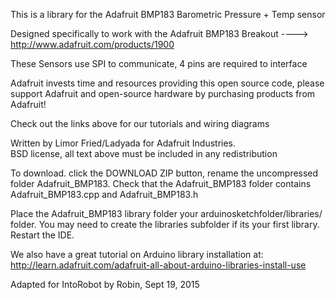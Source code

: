 This is a library for the Adafruit BMP183 Barometric Pressure + Temp sensor

Designed specifically to work with the Adafruit BMP183 Breakout 
  ----> http://www.adafruit.com/products/1900

These Sensors use SPI to communicate, 4 pins are required to interface

Adafruit invests time and resources providing this open source code, 
please support Adafruit and open-source hardware by purchasing 
products from Adafruit!

Check out the links above for our tutorials and wiring diagrams 

Written by Limor Fried/Ladyada for Adafruit Industries.  
BSD license, all text above must be included in any redistribution

To download. click the DOWNLOAD ZIP button, rename the uncompressed folder Adafruit_BMP183. 
Check that the Adafruit_BMP183 folder contains Adafruit_BMP183.cpp and Adafruit_BMP183.h

Place the Adafruit_BMP183 library folder your arduinosketchfolder/libraries/ folder. 
You may need to create the libraries subfolder if its your first library. Restart the IDE.

We also have a great tutorial on Arduino library installation at:
http://learn.adafruit.com/adafruit-all-about-arduino-libraries-install-use

Adapted for IntoRobot by Robin, Sept 19, 2015